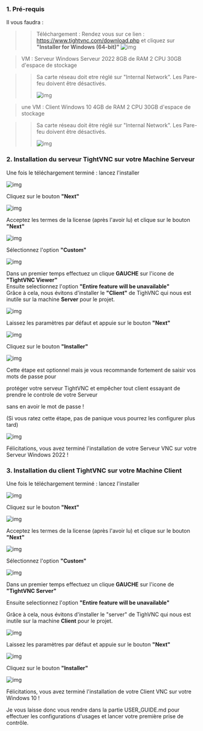 ### 1. Pré-requis
Il vous faudra : 

>> Téléchargement :
>Rendez vous sur ce lien : https://www.tightvnc.com/download.php et cliquez sur **"Installer for Windows (64-bit)"**
>![img](https://github.com/Hichiraku/Projet_VNC/blob/main/data/install1.png?raw=true)


>VM : Serveur
> Windows Serveur 2022
> 8GB de RAM
> 2 CPU
> 30GB d'espace de stockage

>> Sa carte réseau doit etre réglé sur "Internal Network".
>> Les Pare-feu doivent être désactivés.
>> 
>> ![img](https://github.com/Hichiraku/Projet_VNC/blob/main/data/ConfigVM.png?raw=true)

>une VM : Client
>Windows 10
> 4GB de RAM
> 2 CPU
> 30GB d'espace de stockage

>>Sa carte réseau doit être réglé sur "Internal Network".
>>Les Pare-feu doivent être désactivés.
>>
>>![img](https://github.com/Hichiraku/Projet_VNC/blob/main/data/ConfigVM.png?raw=true)

### 2. Installation du serveur TightVNC sur votre Machine Serveur
Une fois le téléchargement terminé : lancez l'installer 

![img](https://github.com/Hichiraku/Projet_VNC/blob/main/data/install2.png?raw=true)

Cliquez sur le bouton **"Next"**

![img](https://github.com/Hichiraku/Projet_VNC/blob/main/data/install3.png?raw=true)

Acceptez les termes de la license (après l'avoir lu) et clique sur le bouton **"Next"**

![img](https://github.com/Hichiraku/Projet_VNC/blob/main/data/install4.png?raw=true)

Sélectionnez l'option **"Custom"**

![img](https://github.com/Hichiraku/Projet_VNC/blob/main/data/install5serve.png?raw=true)

Dans un premier temps effectuez un clique **GAUCHE** sur l'icone de **"TightVNC Viewer"**  
Ensuite selectionnez l'option **"Entire feature will be unavailable"**  
Grâce à cela, nous évitons d'installer le **"Client"** de TighVNC qui nous est inutile sur la machine **Server** pour le projet.

![img](https://github.com/Hichiraku/Projet_VNC/blob/main/data/install6serve.png?raw=true)

Laissez les paramètres par défaut et appuie sur le bouton **"Next"**

![img](https://github.com/Hichiraku/Projet_VNC/blob/main/data/install7serve.png?raw=true)

Cliquez sur le bouton **"Installer"**

![img](https://github.com/Hichiraku/Projet_VNC/blob/main/data/install8serve.png?raw=true)

Cette étape est optionnel mais je vous recommande fortement de saisir vos mots de passe pour   

protéger votre serveur TightVNC et empêcher tout client essayant de prendre le controle de votre Serveur  

sans en avoir le mot de passe !    

(Si vous ratez cette étape, pas de panique vous pourrez les configurer plus tard)

![img](https://github.com/Hichiraku/Projet_VNC/blob/main/data/install9serve.png?raw=true)

Félicitations, vous avez terminé l'installation de votre Serveur VNC sur votre Serveur Windows 2022 !

### 3. Installation du client TightVNC sur votre Machine Client

Une fois le téléchargement terminé : lancez l'installer 

![img](https://github.com/Hichiraku/Projet_VNC/blob/main/data/install2.png?raw=true)

Cliquez sur le bouton **"Next"**

![img](https://github.com/Hichiraku/Projet_VNC/blob/main/data/install3.png?raw=true)

Acceptez les termes de la license (après l'avoir lu) et clique sur le bouton **"Next"**

![img](https://github.com/Hichiraku/Projet_VNC/blob/main/data/install4.png?raw=true)

Sélectionnez l'option **"Custom"**

![img](https://github.com/Hichiraku/Projet_VNC/blob/main/data/install5client.png?raw=true)

Dans un premier temps effectuez un clique **GAUCHE** sur l'icone de **"TightVNC Server"**   

Ensuite selectionnez l'option **"Entire feature will be unavailable"**  

Grâce à cela, nous évitons d'installer le "server" de TighVNC qui nous est inutile sur la machine **Client** pour le projet.  

![img](https://github.com/Hichiraku/Projet_VNC/blob/main/data/install6client.png?raw=true)

Laissez les paramètres par défaut et appuie sur le bouton **"Next"**

![img](https://github.com/Hichiraku/Projet_VNC/blob/main/data/install7client.png?raw=true)

Cliquez sur le bouton **"Installer"**

![img](https://github.com/Hichiraku/Projet_VNC/blob/main/data/install8client.png?raw=true)

Félicitations, vous avez terminé l'installation de votre Client VNC sur votre Windows 10 !

Je vous laisse donc vous rendre dans la partie USER_GUIDE.md pour effectuer les configurations d'usages et lancer votre première prise de contrôle.
